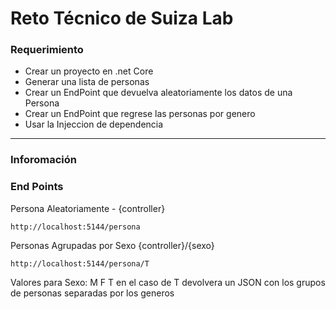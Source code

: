 # Reto Técnico de Suiza Lab
### Requerimiento
- Crear un proyecto en .net Core
- Generar una lista de personas
- Crear un EndPoint que devuelva aleatoriamente los datos de una Persona
- Crear un EndPoint que regrese las personas por genero
- Usar la Injeccion de dependencia
----------------------
### Inforomación
### End Points
Persona Aleatoriamente - {controller}
```
http://localhost:5144/persona
```
Personas Agrupadas por Sexo  {controller}/{sexo} 
```
http://localhost:5144/persona/T
```
Valores para Sexo: 
 M F T
en el caso de T devolvera un JSON con los grupos de personas separadas por los generos
